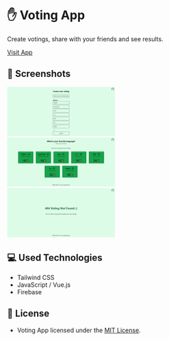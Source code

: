 # ✋ Voting App
Create votings, share with your friends and see results.

[Visit App](https://vue-voting-app.netlify.app/)

## 📌 Screenshots
<img src="./img/create.png" alt="voting app" width="50%">
<img src="./img/vote.png" alt="voting app" width="50%">
<img src="./img/error.png" alt="voting app" width="50%">

## 💻 Used Technologies
* Tailwind CSS
* JavaScript / Vue.js
* Firebase

## 📃 License
* Voting App licensed under the [MIT License](https://github.com/orhanemree/voting-app/blob/master/LICENSE). 
